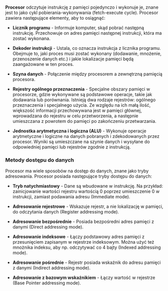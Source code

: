 **Procesor** odczytuje instrukcję z pamięci pojedynczo i wykonuje je, znane jest to jako cykl pobierania-wykonywania (fetch-execute cycle). Procesor zawiera następujące elementy, aby to osiągnąć:

- **Licznik programu**  - Informuje komputer, skąd pobrać następną instrukcję. Przechowuje on adres pamięci następnej instrukcji, która ma zostać wykonana.
  
- **Dekoder instrukcji**  - Ustala, co oznacza instrukcja z licznika programu. Obejmuje to, jaki proces musi zostać wykonany (dodawanie, mnożenie, przenoszenie danych etc.) i jakie lokalizacje pamięci będą zaangażowane w ten proces.
  
- **Szyna danych**  - Połączenie między procesorem a zewnętrzną pamięcią procesora.
  
- **Rejestry ogólnego przeznaczenia**  - Specjalne obszary pamięci w procesorze, gdzie wykonywane są podstawowe operacje, takie jak dodawania lub porównania. Istnieją dwa rodzaje rejestrów: ogólnego przeznaczenia i specjalnego użycia. Ze względu na ich małą ilość, większość informacji przechowywana jest w pamięci głównej, wprowadzana do rejestru w celu przetworzenia, a następnie umieszczana z powrotem do pamięci po zakończeniu przetwarzania.
  
- **Jednostka arytmetyczna i logiczna (ALU)**  - Wykonuje operacje arytmetyczne i logiczne na danych pobranych i zdekodowanych przez procesor. Wyniki są umieszczane na szynie danych i wysyłane do odpowiedniej pamięci lub rejestrów zgodnie z instrukcją.

### Metody dostępu do danych

Procesor ma wiele sposobów na dostęp do danych, znane jako tryby adresowania. Procesor posiada następujące tryby dostępu do danych:

- **Tryb natychmiastowy** - Dane są wbudowane w instrukcję. Na przykład: zainicjowanie wartości rejestru wartością 0 poprzez umieszczenie 0 w instrukcji, zamiast podawania adresu (Immediate mode).
  
- **Adresowanie rejestrowe** - Wskazuje rejestr, a nie lokalizację w pamięci, do odczytania danych (Register addressing mode).
  
- **Adresowanie bezpośrednie** - Posiada bezpośredni adres pamięci z danymi (Direct addressing mode).
  
- **Adresowanie indeksowe** - Łączy podstawowy adres pamięci z przesunięciem zapisanym w rejestrze indeksowym. Można użyć też mnożnika indeksu, aby np. odczytywać co 4 bajty (Indexed addressing mode).
  
- **Adresowanie pośrednie** - Rejestr posiada wskaźnik do adresu pamięci z danymi (Indirect addressing mode).
  
- **Adresowanie z bazowym wskaźnikiem** - Łączy wartość w rejestrze (Base Pointer addressing mode).

